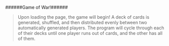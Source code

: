 ######Game of War!######

> Upon loading the page, the game will begin!
> A deck of cards is generated, shuffled, and then distributed evenly between two automatically generated players.
> The program will cycle through each of their decks until one player runs out of cards, and the other has all of them.